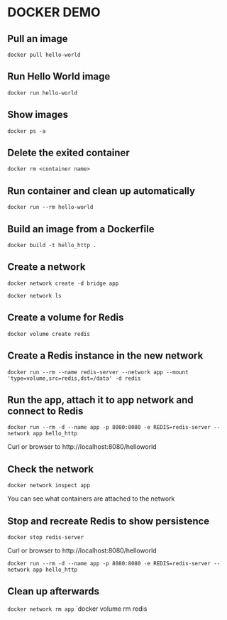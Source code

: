 # DOCKER DEMO

## Pull an image

`docker pull hello-world`

## Run Hello World image

`docker run hello-world`

## Show images

`docker ps -a`

## Delete the exited container

`docker rm <container name>`

## Run container and clean up automatically

`docker run --rm hello-world`

## Build an image from a Dockerfile

`docker build -t hello_http .`

## Create a network

`docker network create -d bridge app`

`docker network ls`

## Create a volume for Redis

`docker volume create redis`

## Create a Redis instance in the new network

`docker run --rm --name redis-server --network app --mount 'type=volume,src=redis,dst=/data' -d redis`

## Run the app, attach it to app network and connect to Redis

`docker run --rm -d --name app -p 8080:8080 -e REDIS=redis-server --network app hello_http`

Curl or browser to http://localhost:8080/helloworld

## Check the network

`docker network inspect app`

You can see what containers are attached to the network

## Stop and recreate Redis to show persistence

`docker stop redis-server`

Curl or browser to http://localhost:8080/helloworld

`docker run --rm -d --name app -p 8080:8080 -e REDIS=redis-server --network app hello_http`

## Clean up afterwards

`docker network rm app`
`docker volume rm redis
